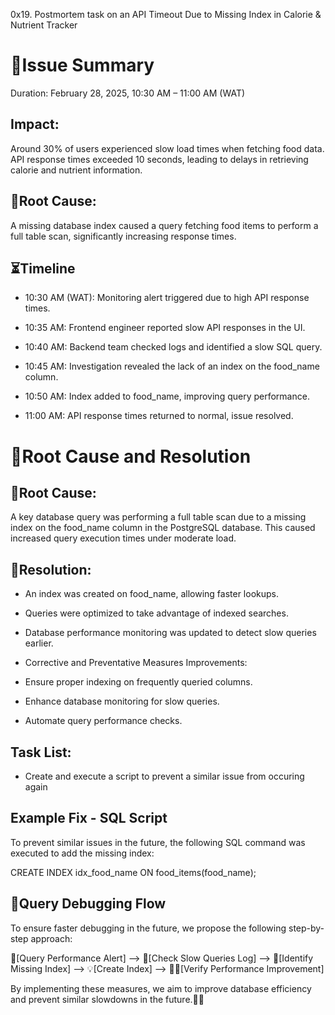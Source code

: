 0x19. Postmortem task on an API Timeout Due to Missing Index in Calorie & Nutrient Tracker

# 📅Issue Summary
Duration: February 28, 2025, 10:30 AM – 11:00 AM (WAT)

## Impact: 
Around 30% of users experienced slow load times when fetching food data. API response times exceeded 10 seconds, leading to delays in retrieving calorie and nutrient information.

## 🧐Root Cause: 
A missing database index caused a query fetching food items to perform a full table scan, significantly increasing response times.

## ⏳Timeline

- 10:30 AM (WAT): Monitoring alert triggered due to high API response times.

- 10:35 AM: Frontend engineer reported slow API responses in the UI.

- 10:40 AM: Backend team checked logs and identified a slow SQL query.

- 10:45 AM: Investigation revealed the lack of an index on the food_name column.

- 10:50 AM: Index added to food_name, improving query performance.

- 11:00 AM: API response times returned to normal, issue resolved.

# 🤔Root Cause and Resolution

## 🔎Root Cause:
A key database query was performing a full table scan due to a missing index on the food_name column in the PostgreSQL database. This caused increased query execution times under moderate load.

## 📌Resolution:

- An index was created on food_name, allowing faster lookups.

- Queries were optimized to take advantage of indexed searches.

- Database performance monitoring was updated to detect slow queries earlier.

- Corrective and Preventative Measures
Improvements:

- Ensure proper indexing on frequently queried columns.

- Enhance database monitoring for slow queries.

- Automate query performance checks.

## Task List:
- Create and execute a script to prevent a similar issue from occuring again



## Example Fix - SQL Script
To prevent similar issues in the future, the following SQL command was executed to add the missing index:

CREATE INDEX idx_food_name ON food_items(food_name);

## 🎨Query Debugging Flow
To ensure faster debugging in the future, we propose the following step-by-step approach:

🚨[Query Performance Alert] --> 🔎[Check Slow Queries Log] --> 🤔[Identify Missing Index] --> 💡[Create Index] --> 🚀🎉[Verify Performance Improvement]

By implementing these measures, we aim to improve database efficiency and prevent similar slowdowns in the future.💪🥤
